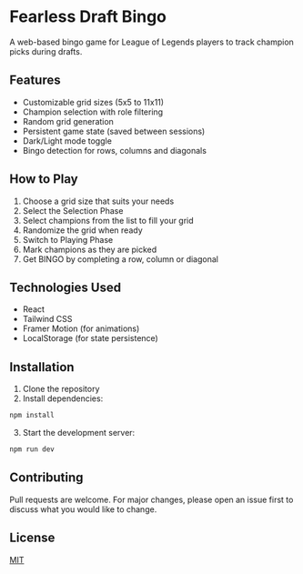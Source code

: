 # Fearless Draft Bingo

A web-based bingo game for League of Legends players to track champion picks during drafts.

## Features

- Customizable grid sizes (5x5 to 11x11)
- Champion selection with role filtering
- Random grid generation
- Persistent game state (saved between sessions)
- Dark/Light mode toggle
- Bingo detection for rows, columns and diagonals

## How to Play

1. Choose a grid size that suits your needs
2. Select the Selection Phase
3. Select champions from the list to fill your grid
4. Randomize the grid when ready
5. Switch to Playing Phase
6. Mark champions as they are picked
7. Get BINGO by completing a row, column or diagonal

## Technologies Used

- React
- Tailwind CSS
- Framer Motion (for animations)
- LocalStorage (for state persistence)

## Installation

1. Clone the repository
2. Install dependencies:
```bash
npm install
```
3. Start the development server:
```bash
npm run dev
```

## Contributing

Pull requests are welcome. For major changes, please open an issue first to discuss what you would like to change.

## License

[MIT](https://choosealicense.com/licenses/mit/)
